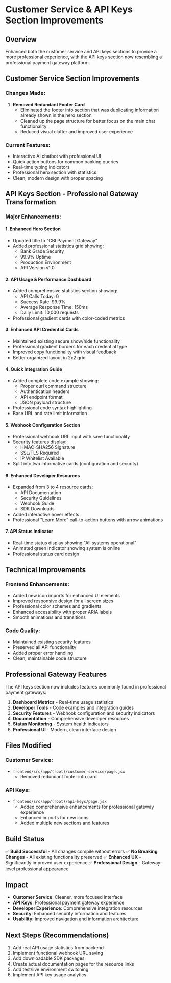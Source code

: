 # Customer Service & API Keys Section Improvements

## Overview
Enhanced both the customer service and API keys sections to provide a more professional experience, with the API keys section now resembling a professional payment gateway platform.

## Customer Service Section Improvements

### Changes Made:
1. **Removed Redundant Footer Card**
   - Eliminated the footer info section that was duplicating information already shown in the hero section
   - Cleaned up the page structure for better focus on the main chat functionality
   - Reduced visual clutter and improved user experience

### Current Features:
- Interactive AI chatbot with professional UI
- Quick action buttons for common banking queries
- Real-time typing indicators
- Professional hero section with statistics
- Clean, modern design with proper spacing

## API Keys Section - Professional Gateway Transformation

### Major Enhancements:

#### 1. **Enhanced Hero Section**
- Updated title to "CBI Payment Gateway"
- Added professional statistics grid showing:
  - Bank Grade Security
  - 99.9% Uptime
  - Production Environment
  - API Version v1.0

#### 2. **API Usage & Performance Dashboard**
- Added comprehensive statistics section showing:
  - API Calls Today: 0
  - Success Rate: 99.9%
  - Average Response Time: 150ms
  - Daily Limit: 10,000 requests
- Professional gradient cards with color-coded metrics

#### 3. **Enhanced API Credential Cards**
- Maintained existing secure show/hide functionality
- Professional gradient borders for each credential type
- Improved copy functionality with visual feedback
- Better organized layout in 2x2 grid

#### 4. **Quick Integration Guide**
- Added complete code example showing:
  - Proper curl command structure
  - Authentication headers
  - API endpoint format
  - JSON payload structure
- Professional code syntax highlighting
- Base URL and rate limit information

#### 5. **Webhook Configuration Section**
- Professional webhook URL input with save functionality
- Security features display:
  - HMAC-SHA256 Signature
  - SSL/TLS Required
  - IP Whitelist Available
- Split into two informative cards (configuration and security)

#### 6. **Enhanced Developer Resources**
- Expanded from 3 to 4 resource cards:
  - API Documentation
  - Security Guidelines
  - Webhook Guide
  - SDK Downloads
- Added interactive hover effects
- Professional "Learn More" call-to-action buttons with arrow animations

#### 7. **API Status Indicator**
- Real-time status display showing "All systems operational"
- Animated green indicator showing system is online
- Professional status card design

## Technical Improvements

### Frontend Enhancements:
- Added new icon imports for enhanced UI elements
- Improved responsive design for all screen sizes
- Professional color schemes and gradients
- Enhanced accessibility with proper ARIA labels
- Smooth animations and transitions

### Code Quality:
- Maintained existing security features
- Preserved all API functionality
- Added proper error handling
- Clean, maintainable code structure

## Professional Gateway Features

The API keys section now includes features commonly found in professional payment gateways:

1. **Dashboard Metrics** - Real-time usage statistics
2. **Developer Tools** - Code examples and integration guides
3. **Security Features** - Webhook configuration and security indicators
4. **Documentation** - Comprehensive developer resources
5. **Status Monitoring** - System health indicators
6. **Professional UI** - Modern, clean interface design

## Files Modified

### Customer Service:
- `frontend/src/app/(root)/customer-service/page.jsx`
  - Removed redundant footer info card

### API Keys:
- `frontend/src/app/(root)/api-keys/page.jsx`
  - Added comprehensive enhancements for professional gateway experience
  - Enhanced imports for new icons
  - Added multiple new sections and features

## Build Status
✅ **Build Successful** - All changes compile without errors
✅ **No Breaking Changes** - All existing functionality preserved
✅ **Enhanced UX** - Significantly improved user experience
✅ **Professional Design** - Gateway-level professional appearance

## Impact
- **Customer Service**: Cleaner, more focused interface
- **API Keys**: Professional payment gateway experience
- **Developer Experience**: Comprehensive integration resources
- **Security**: Enhanced security information and features
- **Usability**: Improved navigation and information architecture

## Next Steps (Recommendations)
1. Add real API usage statistics from backend
2. Implement functional webhook URL saving
3. Add downloadable SDK packages
4. Create actual documentation pages for the resource links
5. Add test/live environment switching
6. Implement API key usage analytics